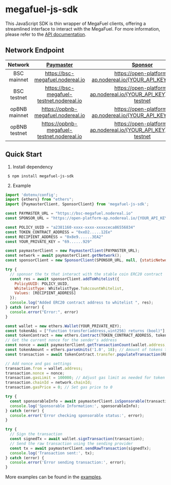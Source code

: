 # megafuel-js-sdk

This JavaScript SDK is thin wrapper of MegaFuel clients, offering a streamlined interface to interact with the MegaFuel. For more information, please refer to the [API documentation](https://docs.nodereal.io/reference/pm-issponsorable).

## Network Endpoint

|    Network    |        [Paymaster]( https://docs.nodereal.io/reference/pm-issponsorable)        |   [Sponsor](https://docs.nodereal.io/reference/pm-addtowhitelist)    |
|:-------------:|:-------------------------------------------------------------------------------:|:--------------------------------------------------------------------:|
|  BSC mainnet  |                        https://bsc-megafuel.nodereal.io                         |     https://open-platform-ap.nodereal.io/{YOUR_API_KEY}/megafuel     |
|  BSC testnet  |                    https://bsc-megafuel-testnet.nodereal.io                     | https://open-platform-ap.nodereal.io/{YOUR_API_KEY}/megafuel-testnet |
| opBNB mainnet |                       https://opbnb-megafuel.nodereal.io                        |     https://open-platform-ap.nodereal.io/{YOUR_API_KEY}/megafuel     |
| opBNB testnet |                   https://opbnb-megafuel-testnet.nodereal.io                    | https://open-platform-ap.nodereal.io/{YOUR_API_KEY}/megafuel-testnet |

## Quick Start
1. Install dependency

```shell
 $ npm install megafuel-js-sdk
 ```

2. Example
```js
import 'dotenv/config';
import {ethers} from "ethers";
import {PaymasterClient, SponsorClient} from 'megafuel-js-sdk';

const PAYMASTER_URL = "https://bsc-megafuel.nodereal.io"
const SPONSOR_URL = "https://open-platform-ap.nodereal.io/{YOUR_API_KEY}/megafuel"

const POLICY_UUID = "a2381160-xxxx-xxxx-xxxxceca86556834"
const TOKEN_CONTRACT_ADDRESS = "0xeD2.....12Ee"
const RECIPIENT_ADDRESS = "0x8e9......3EA2"
const YOUR_PRIVATE_KEY = "69......929"

const paymasterClient = new PaymasterClient(PAYMASTER_URL);
const network = await paymasterClient.getNetwork();
const sponsorClient = new SponsorClient(SPONSOR_URL, null, {staticNetwork: ethers.Network.from(Number(network.chainId))});

try {
  // sponsor the tx that interact with the stable coin ERC20 contract
  const res = await sponsorClient.addToWhitelist({
    PolicyUUID: POLICY_UUID,
    WhitelistType: WhitelistType.ToAccountWhitelist,
    Values: [RECIPIENT_ADDRESS]
  });
  console.log("Added ERC20 contract address to whitelist ", res);
} catch (error) {
  console.error("Error:", error)
}

const wallet = new ethers.Wallet(YOUR_PRIVATE_KEY);
const tokenAbi = ["function transfer(address,uint256) returns (bool)"]; // ERC20 token ABI (only including the transfer function)
const tokenContract = new ethers.Contract(TOKEN_CONTRACT_ADDRESS, tokenAbi, wallet); // Create contract instance
// Get the current nonce for the sender's address
const nonce = await paymasterClient.getTransactionCount(wallet.address, 'pending');
const tokenAmount = ethers.parseUnits('1.0', 18); // Amount of tokens to send (adjust decimals as needed)
const transaction = await tokenContract.transfer.populateTransaction(RECIPIENT_ADDRESS, tokenAmount);

// Add nonce and gas settings
transaction.from = wallet.address;
transaction.nonce = nonce;
transaction.gasLimit = 100000; // Adjust gas limit as needed for token transfers
transaction.chainId = network.chainId;
transaction.gasPrice = 0; // Set gas price to 0

try {
  const sponsorableInfo = await paymasterClient.isSponsorable(transaction);
  console.log('Sponsorable Information:', sponsorableInfo);
} catch (error) {
  console.error('Error checking sponsorable status:', error);
}

try {
  // Sign the transaction
  const signedTx = await wallet.signTransaction(transaction);
  // Send the raw transaction using the sending provider
  const tx = await paymasterClient.sendRawTransaction(signedTx);
  console.log('Transaction sent:', tx);
} catch (error) {
  console.error('Error sending transaction:', error);
}
```

More examples can be found in the [examples](https://github.com/node-real/megafuel-client-example).

